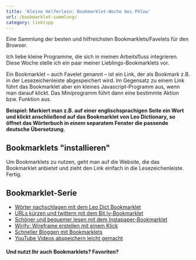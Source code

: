 ```yaml
---
title: 'Kleine Helferlein: Bookmarklet-Woche bei Phlow'
url: /bookmarklet-sammlung/
category: linktipp
---
```

Eine Sammlung der besten und hilfreichsten Bookmarklets/Favelets für den Browser.

Ich liebe kleine Programme, die sich in meinen Arbeitsfluss integrieren. Diese Woche stelle ich ein paar meiner Lieblings-Bookmarklets vor.

Ein Bookmarklet – auch Favelet genannt – ist ein Link, der als Bookmark z.B. in der Lesezeichenleiste abgespeichert wird. Im Gegensatz zu einem Link führt das Bookmarklet aber ein kleines Javascript-Programm aus, wenn man darauf klickt. Das Miniprogramm führt dann eine bestimmte Aktion bzw. Funktion aus.

**Beispiel: Markiert man z.B. auf einer englischsprachigen Seite ein Wort und klickt anschließend auf das Bookmarklet von Leo Dictionary, so öffnet das Wörterbuch in einem separatem Fenster die passende deutsche Übersetzung.**

## Bookmarklets "installieren"

Um Bookmarklets zu nutzen, geht man auf die Website, die das Bookmarklet anbietet und zieht den Link einfach in die Lesezeichenleiste. Fertig.

## Bookmarklet-Serie

  * [Wörter nachschlagen mit dem Leo Dict Bookmarklet][1]
  * <a title="URLs kürzen und twittern mit dem Bit.ly-Bookmarklet" rel="bookmark" href="http://phlow.de/urls-kuerzen-twittern-bit-ly-bookmarklet">URLs kürzen und twittern mit dem Bit.ly-Bookmarklet</a>
  * <a title="Schöner und bequemer lesen mit dem Instapaper-Bookmarklet" rel="bookmark" href="http://phlow.de/schoner-und-bequemer-lesen-mit-dem-instapaper-bookmarklet">Schöner und bequemer lesen mit dem Instapaper-Bookmarklet</a>
  * <a title="Wirify: Wireframe erstellen mit einem Klick" rel="bookmark" href="http://phlow.de/wirify-wireframe-erstellen-mit-einem-klick">Wirify: Wireframe erstellen mit einem Klick</a>
  * <a title="Schneller Bloggen mit Bookmarklets" rel="bookmark" href="http://phlow.de/blog-bookmarklets">Schneller Bloggen mit Bookmarklets</a>
  * <a title="YouTube Videos abspeichern leicht gemacht" rel="bookmark" href="http://phlow.de/youtube-videos-abspeichern">YouTube Videos abspeichern leicht gemacht</a>

#### Und nutzt Ihr auch Bookmarklets? Favoriten?

 [1]: http://phlow.de/leo-dict-bookmarklet-woerter-nachschlagen